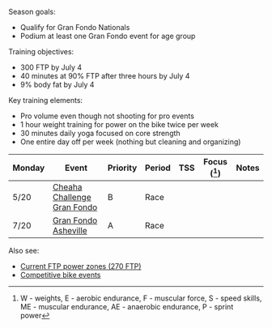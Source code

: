 Season goals:

- Qualify for Gran Fondo Nationals
- Podium at least one Gran Fondo event for age group

Training objectives:

- 300 FTP by July 4
- 40 minutes at 90% FTP after three hours by July 4
- 9% body fat by July 4

Key training elements:

- Pro volume even though not shooting for pro events
- 1 hour weight training for power on the bike twice per week
- 30 minutes daily yoga focused on core strength
- One entire day off per week (nothing but cleaning and organizing)

| Monday | Event                                                                                 | Priority | Period | TSS | Focus ([^1]) | Notes |
| ------ | ------------------------------------------------------------------------------------- | -------- | ------ | --- | ------------ | ----- |
| 5/20   | [Cheaha Challenge Gran Fondo](https://www.cheahachallenge.com/)                       | B        | Race   |     |              |       |
| 7/20   | [Gran Fondo Asheville](https://www.granfondonationalseries.com/gran-fondo-asheville/) | A        | Race   |     |              |       |

[^1]: W - weights, E - aerobic endurance, F - muscular force, S - speed skills, ME - muscular endurance, AE - anaerobic endurance, P - sprint power

Also see:

- [Current FTP power zones (270 FTP)](Current%20FTP%20power%20zones%20(270%20FTP).md)
- [Competitive bike events](Competitive%20bike%20events.md)